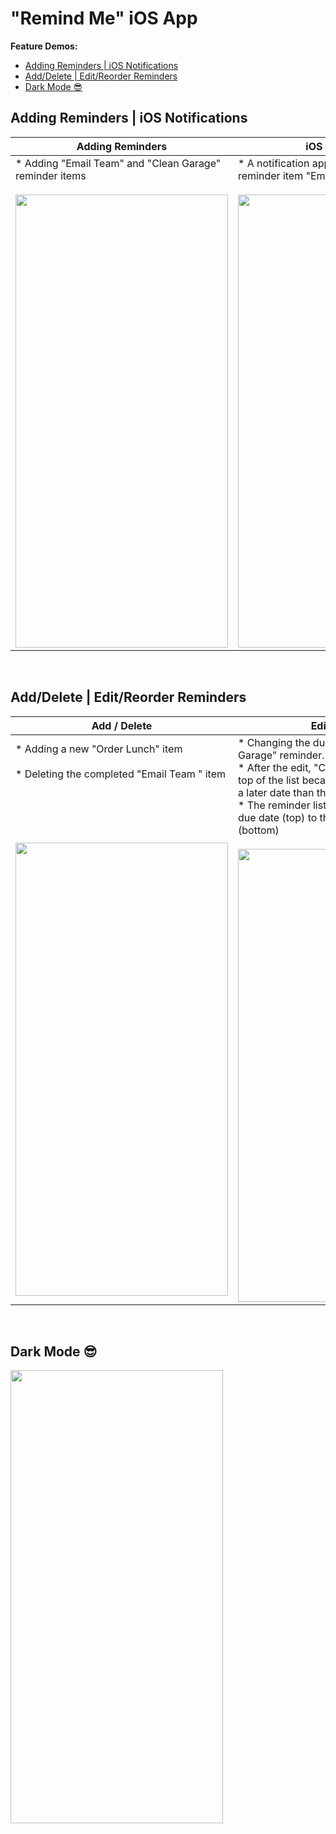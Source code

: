 # "Remind Me" iOS App


**Feature Demos:**
- [Adding Reminders | iOS Notifications](#adding-reminders--ios-notifications)
- [Add/Delete | Edit/Reorder Reminders](#add--delete--edit--reorder-reminders)
- [Dark Mode 😎](#dark-mode-)

## Adding Reminders | iOS Notifications

| Adding Reminders | iOS Notification |
| ------------- | ------------- |
| * Adding "Email Team" and "Clean Garage" reminder items<br><br><img src="https://github.com/CompSci01x/remind-me/blob/main/Gifs/RemindMe-Demo1.gif" width="340" height="725" /> | * A notification appears with the title of the reminder item "Email Team"<br><br><img src="https://github.com/CompSci01x/remind-me/blob/main/Gifs/RemindMe-Demo2.gif" width="340" height="725" />  |

<p>&nbsp;</p>


## Add/Delete | Edit/Reorder Reminders

| Add / Delete | Edit / Reorder |
| ------------- | ------------- |
| * Adding a new "Order Lunch" item <br><br>* Deleting the completed "Email Team " item<br><br><br><br><br><br><img src="https://github.com/CompSci01x/remind-me/blob/main/Gifs/RemindMe-Demo3.gif" width="340" height="725" />  | * Changing the due date of the "Clean Garage" reminder. <br> * After the edit, "Clean Garage" jumps to the top of the list because its due date is now at a later date than the "Order Lunch" item. <br> * The reminder list is ordered from the latest due date (top) to the earliest due date (bottom) <br><br><img src="https://github.com/CompSci01x/remind-me/blob/main/Gifs/RemindMe-Demo4.gif" width="340" height="725" />  |

<p>&nbsp;</p>

## Dark Mode 😎
<img src="https://github.com/CompSci01x/remind-me/blob/main/Gifs/RemindMe-Demo5.gif" width="340" height="725" />
